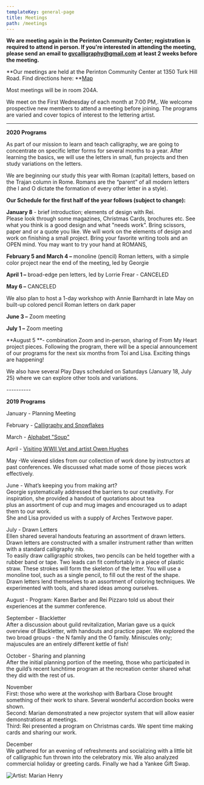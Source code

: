 ```yaml
---
templateKey: general-page
title: Meetings
path: /meetings
---
```

**We are meeting again in the Perinton Community Center; registration is required to attend in person. If you're interested in attending the meeting, please send an email to gvcalligraphy@gmail.com at least 2 weeks before the meeting.**

**Our meetings are held at the Perinton Community Center at 1350 Turk Hill Road. Find directions here: **[Map](https://www.google.com/maps/place/Perinton+Community+Center/@43.0829469,-77.4327027,17z/data=!3m1!4b1!4m5!3m4!1s0x89d133246f759619:0xe273455bc24c0530!8m2!3d43.082943!4d-77.430514)

Most meetings will be in room 204A.

We meet on the First Wednesday of each month at 7:00 PM,. We welcome prospective new members to attend a meeting before joining. The programs are varied and cover topics of interest to the lettering artist.

- - -

**2020 Programs**

As part of our mission to learn and teach calligraphy, we are going to concentrate on specific letter forms for several months to a year. After learning the basics, we will use the letters in small, fun projects and then study variations on the letters.

We are beginning our study this year with Roman (capital) letters, based on the Trajan column in Rome. Romans are the “parent” of all modern letters (the I and O dictate the formation of every other letter in a style). 

**Our Schedule for the first half of the year follows (subject to change):**

**January 8** - brief introduction; elements of design with Rei.\
Please look through some magazines, Christmas Cards, brochures etc. See what you think is a good design and what "needs work". Bring scissors, paper and or a quote you like. We will work on the elements of design and work on finishing a small project. Bring your favorite writing tools and an OPEN mind. You may want to try your hand at ROMANS,

**February 5 and March 4 –** monoline (pencil) Roman letters, with a simple color project near the end of the meeting, led by Georgie

**April 1 –** broad-edge pen letters, led by Lorrie Frear - CANCELED

**May 6 –** CANCELED

We also plan to host a 1-day workshop with Annie Barnhardt in late May on built-up colored pencil Roman letters on dark paper

**June 3 –** Zoom meeting

**July 1 –** Zoom meeting

**August 5 **- combination Zoom and in-person, sharing of From My Heart project pieces. Following the program, there will be a special announcement of our programs for the next six months from Toi and Lisa.  Exciting things are happening!

We also have several Play Days scheduled on Saturdays (January 18, July 25) where we can explore other tools and variations.

\----------

**2019 Programs**

January - Planning Meeting

February - [Calligraphy and Snowflakes](../february-meeting) 

March - [Alphabet "Soup"](../march-meeting)

April - [Visiting WWII Vet and artist Owen Hughes](../april-meeting)

May -We viewed slides from our collection of work done by instructors at past conferences. We discussed what made some of those pieces work effectively.

June - What’s keeping you from making art? \
Georgie systematically addressed the barriers to our creativity. For inspiration, she provided a handout of quotations about tea\
plus an assortment of cup and mug images and encouraged us to adapt them to our work. \
She and Lisa provided us with a supply of Arches Textwove paper. 

July - Drawn Letters\
Ellen shared several handouts featuring an assortment of drawn letters. Drawn letters are constructed with a smaller instrument rather than written with a standard calligraphy nib. \
To easily draw calligraphic strokes, two pencils can be held together with a rubber band or tape. Two leads can fit comfortably in a piece of plastic straw. These strokes will form the skeleton of the letter. You will use a monoline tool, such as a single pencil, to fill out the rest of the shape. \
Drawn letters lend themselves to an assortment of coloring techniques. We experimented with tools, and shared ideas among ourselves. 

August - Program: Karen Barber and Rei Pizzaro told us about their experiences at the summer conference.

September - Blackletter\
After a discussion about guild revitalization, Marian gave us a quick overview of Blackletter, with handouts and practice paper. We explored the two broad groups - the N family and the O family. Miniscules only; majuscules are an entirely different kettle of fish!

October - Sharing and planning\
After the initial planning portion of the meeting, those who participated in the guild’s recent lunchtime program at the recreation center shared what they did with the rest of us. 

November\
First: those who were at the workshop with Barbara Close brought something of their work to share. Several wonderful accordion books were shown.\
Second: Marian  demonstrated a new projector system that will allow easier demonstrations at meetings.\
Third: Rei presented a program on Christmas cards. We spent time making cards and sharing our work.

December\
We gathered for an evening of refreshments and socializing with a little bit of calligraphic fun thrown into the celebratory mix. We also analyzed commercial holiday or greeting cards.  Finally we had a Yankee Gift Swap. 

![Artist: Marian Henry](/img/marianh_resistentialism.jpg)
